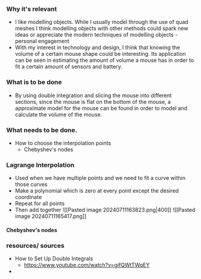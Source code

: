 ### Why it's relevant 
- I like modelling objects. While I usually model through the use of quad meshes I think modelling objects with other methods could spark new ideas or appreciate the modern techniques of modelling objects  - personal engagement
- With my interest in technology and design, I think that knowing the volume of a certain mouse shape could be interesting. Its application can be seen in estimating the amount of volume a mouse has in order to fit a certain amount of sensors and battery.
### What is to be done  
- By using double integration and slicing the mouse into different sections, since the mouse is flat on the bottom of the mouse, a approximate model for the mouse can be found in order to model and calculate the volume of the mouse. 
### What needs to be done. 
- How to choose the interpolation points
	- Chebyshev's nodes
### Lagrange Interpolation
- Used when we have multiple points and we need to fit a curve within those curves 
- Make a polynomial which is zero at every point except the desired coordinate
- Repeat for all points 
- Then add together
![[Pasted image 20240711163823.png|400]]
![[Pasted image 20240711165417.png]]

#### Chebyshev's nodes

### resources/ sources
- How to Set Up Double Integrals
	- https://www.youtube.com/watch?v=gifQWtTWqEY
- 
